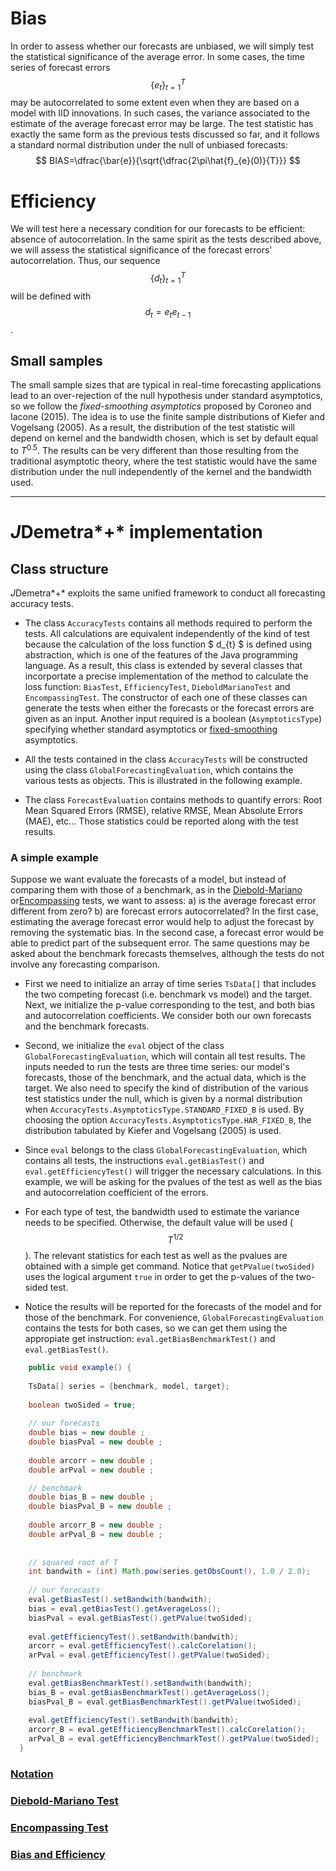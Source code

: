 # Bias 

In order to assess whether our forecasts are unbiased, 
we will simply test the statistical significance of the average error. 
In some cases, the time series of forecast errors 
$$ \{e_{t}\}^{T}_{t=1} $$ may be autocorrelated 
to some extent even when they are based on a model with IID innovations. 
In such cases, the variance associated to the estimate of the average forecast error may be large. 
The test statistic has exactly the same form as the previous tests discussed so far, 
and it follows a standard normal distribution under the null of unbiased forecasts:  
$$ BIAS=\dfrac{\bar{e}}{\sqrt{\dfrac{2\pi\hat{f}_{e}(0)}{T}}} $$


# Efficiency 

We will test here a necessary condition for our forecasts to be efficient: absence of autocorrelation. 
In the same spirit as the tests described above, we will assess the statistical significance of the forecast errors' autocorrelation. 
Thus,  our sequence $$ \{d_{t}\}^{T}_{t=1} $$ will be defined with $$ d_{t}=e_{t}e_{t-1} $$.

## Small samples <a name="fixedsmoothing"></a>
The small sample sizes that are typical 
in real-time forecasting applications lead to an over-rejection of the null hypothesis under standard asymptotics, 
so we follow the *fixed-smoothing asymptotics* proposed by Coroneo and Iacone (2015). 
The idea is to use the finite sample 
distributions of Kiefer and Vogelsang (2005). As a result, the distribution of the test statistic 
will depend on kernel and the bandwidth chosen, which is set by default equal to $T^{0.5}$. 
The results can be very different than those resulting from the traditional asymptotic theory, 
where the test statistic would have the same distribution under the null independently of the kernel and the bandwidth used. 

---


# *J*Demetra*+* implementation

## Class structure
*J*Demetra*+* exploits the same unified framework 
to conduct all forecasting accuracy tests.  

- The class `AccuracyTests` contains all methods required to perform the tests. All calculations are equivalent independently of the kind of test
because the calculation of the  loss function $ d_{t} $ is defined using abstraction, which is one of the features of the Java programming language. As a result, 
this class is extended by several classes that incorportate a  precise implementation of the method to calculate the loss
function: `BiasTest`, `EfficiencyTest`, `DieboldMarianoTest` and `EncompassingTest`. 
The constructor of each one of these classes can generate the tests 
when either the forecasts or the forecast errors are given as an input. Another input required is a boolean (`AsymptoticsType`) specifying whether 
standard asymptotics or 
[fixed-smoothing](#fixedsmoothing) asymptotics.

- All the tests contained in the class `AccuracyTests` will be constructed using the class `GlobalForecastingEvaluation`, which contains the various
tests as objects. This is
illustrated in the following example.

- The class `ForecastEvaluation` contains methods to quantify errors: 
Root Mean Squared Errors (RMSE), relative RMSE, Mean Absolute Errors (MAE), etc...  Those statistics could be
reported along with the test results.



### A simple example
Suppose we want evaluate the forecasts of a model, but instead of comparing them with 
those of a benchmark, as in the [Diebold-Mariano](dmtest.md) or[Encompassing](encompassing.md) tests, we
want to assess: a) is the average forecast error  different from zero? b) are forecast errors autocorrelated? 
In the first case, estimating the average forecast error would help to adjust the forecast by removing the systematic bias. 
In the second case, a forecast error would be able to predict part of the subsequent error. The same questions may be 
asked about the benchmark forecasts themselves, although the tests do not involve any forecasting comparison.


- First we need to initialize an array of time series  `TsData[]` that includes 
the two competing forecast (i.e. benchmark vs model) and the target. Next, we initialize the p-value corresponding 
to the test, and both bias and autocorrelation coefficients. We consider both our own forecasts and the benchmark forecasts.
- Second, we initialize the `eval` object of the class `GlobalForecastingEvaluation`, 
which will contain all test results. The inputs needed to run the tests are three time series: our model's forecasts, 
those of the benchmark, and the actual data, which is the target. We also need to specify the kind of 
distribution of the various test statistics under the null, which is given by a normal distribution when 
`AccuracyTests.AsymptoticsType.STANDARD_FIXED_B` is used. By choosing the option 
`AccuracyTests.AsymptoticsType.HAR_FIXED_B`, the distribution tabulated by Kiefer and Vogelsang (2005) is used. 
- Since `eval` belongs to the class `GlobalForecastingEvaluation`, which contains all tests, the instructions `eval.getBiasTest()`
and `eval.getEfficiencyTest()` will trigger the necessary calculations.  In this example, we will be asking for the pvalues of the test as well as
the bias and autocorrelation coefficient of the errors.

- For each type of test, the bandwidth used to estimate the variance needs to be specified. 
Otherwise, the default value will be used ($$ T^{1/2} $$). The relevant statistics for each test as well as the 
pvalues are obtained with a simple get command. Notice that `getPValue(twoSided)`  uses the logical argument 
`true` in order to get the p-values of the two-sided test.

- Notice the results will be reported for the forecasts of the model and for those of the benchmark. For convenience, 
`GlobalForecastingEvaluation` contains the tests for both cases, so we can get them using the appropiate get instruction: `eval.getBiasBenchmarkTest()`
and `eval.getBiasTest()`.




``` java
    public void example() {
    
    TsData[] series = {benchmark, model, target};
    
    boolean twoSided = true;
    
	// our forecasts
    double bias = new double ;
    double biasPval = new double ;
    
    double arcorr = new double ;
    double arPval = new double ;

	// benchmark
	double bias_B = new double ;
    double biasPval_B = new double ;
    
    double arcorr_B = new double ;
    double arPval_B = new double ;
	
    
    // squared root of T
    int bandwith = (int) Math.pow(series.getObsCount(), 1.0 / 2.0);
    
   	// our forecasts
    eval.getBiasTest().setBandwith(bandwith);
    bias = eval.getBiasTest().getAverageLoss();
    biasPval = eval.getBiasTest().getPValue(twoSided);
    
    eval.getEfficiencyTest().setBandwith(bandwith);
    arcorr = eval.getEfficiencyTest().calcCorelation();
    arPval = eval.getEfficiencyTest().getPValue(twoSided);
   
    // benchmark
    eval.getBiasBenchmarkTest().setBandwith(bandwith);
    bias_B = eval.getBiasBenchmarkTest().getAverageLoss();
    biasPval_B = eval.getBiasBenchmarkTest().getPValue(twoSided);
    
    eval.getEfficiencyTest().setBandwith(bandwith);
    arcorr_B = eval.getEfficiencyBenchmarkTest().calcCorelation();
    arPval_B = eval.getEfficiencyBenchmarkTest().getPValue(twoSided);
  }

```
	
	
  
### [Notation](notation.md)
### [Diebold-Mariano Test](dmtest.md)
### [Encompassing Test](encompassing.md)
### [Bias and Efficiency](bias.md)
 